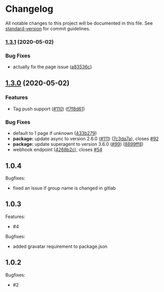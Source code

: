 # Changelog

All notable changes to this project will be documented in this file. See [standard-version](https://github.com/conventional-changelog/standard-version) for commit guidelines.

### [1.3.1](https://github.com/Strider-CD/strider-gitlab/compare/v1.3.0...v1.3.1) (2020-05-02)


### Bug Fixes

* actually fix the page issue ([a83536c](https://github.com/Strider-CD/strider-gitlab/commit/a83536c6c60155880658cf20c40254d36cff63fd))

## [1.3.0](https://github.com/Strider-CD/strider-gitlab/compare/v1.2.2...v1.3.0) (2020-05-02)


### Features

* Tag push support ([#110](https://github.com/Strider-CD/strider-gitlab/issues/110)) ([f7f8d61](https://github.com/Strider-CD/strider-gitlab/commit/f7f8d618fe0cc26305e4adc297dde9d01f0d29fc))


### Bug Fixes

* default to 1 page if unknown ([433b279](https://github.com/Strider-CD/strider-gitlab/commit/433b279725e6240d2d161cfce5e077446a855731))
* **package:** update async to version 2.6.0 ([#111](https://github.com/Strider-CD/strider-gitlab/issues/111)) ([7c3da7a](https://github.com/Strider-CD/strider-gitlab/commit/7c3da7a8bfd1acc2d6ea439bd0d9b769a68faf3c)), closes [#92](https://github.com/Strider-CD/strider-gitlab/issues/92)
* **package:** update superagent to version 3.6.0 ([#99](https://github.com/Strider-CD/strider-gitlab/issues/99)) ([8899ff8](https://github.com/Strider-CD/strider-gitlab/commit/8899ff866e751afb1ad900a14ca6eb897a6682a0))
* webhook endpoint ([4268b2c](https://github.com/Strider-CD/strider-gitlab/commit/4268b2cc31311276a01cf8fd9e1f0050ecca13a7)), closes [#54](https://github.com/Strider-CD/strider-gitlab/issues/54)

## 1.0.4

Bugfixes:

  - fixed an issue if group name is changed in gitlab

## 1.0.3

Features:

  - #4

Bugfixes:

  - added gravatar requirement to package.json

## 1.0.2

Bugfixes:

  - #2
